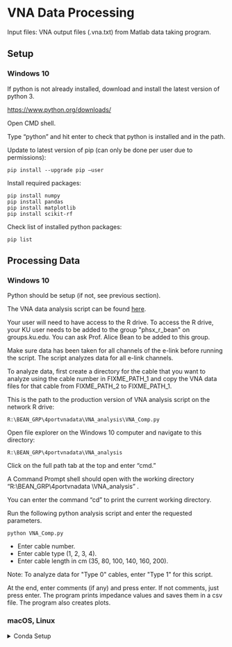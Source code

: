 # VNA Data Processing

Input files: VNA output files (.vna.txt) from Matlab data taking program.

## Setup

### Windows 10

If python is not already installed, download and install the latest version of python 3.

https://www.python.org/downloads/

Open CMD shell.

Type “python” and hit enter to check that python is installed and in the path.

Update to latest version of pip (can only be done per user due to permissions):

```
pip install --upgrade pip –user
```

Install required packages:

```
pip install numpy
pip install pandas
pip install matplotlib
pip install scikit-rf
```

Check list of installed python packages:

```
pip list
```

## Processing Data

### Windows 10

Python should be setup (if not, see previous section).

The VNA data analysis script can be found [here](https://github.com/ku-cms/eLink_Instrumentation/blob/main/VNA/python/VNA_COMP.py).

Your user will need to have access to the R drive. To access the R drive, your KU user needs to be added to the group "phsx_r_bean" on groups.ku.edu. You can ask Prof. Alice Bean to be added to this group.

Make sure data has been taken for all channels of the e-link before running the script. The script analyzes data for all e-link channels.

To analyze data, first create a directory for the cable that you want to analyze using the cable number in FIXME_PATH_1 and copy the VNA data files for that cable from FIXME_PATH_2 to FIXME_PATH_1.

This is the path to the production version of VNA analysis script on the network R drive:
```
R:\BEAN_GRP\4portvnadata\VNA_analysis\VNA_Comp.py
```

Open file explorer on the Windows 10 computer and navigate to this directory:
```
R:\BEAN_GRP\4portvnadata\VNA_analysis
```

Click on the full path tab at the top and enter “cmd.”

A Command Prompt shell should open with the working directory “R:\BEAN_GRP\4portvnadata \VNA_analysis” .

You can enter the command “cd” to print the current working directory.

Run the following python analysis script and enter the requested parameters.
```
python VNA_Comp.py
```

- Enter cable number.
- Enter cable type (1, 2, 3, 4).
- Enter cable length in cm (35, 80, 100, 140, 160, 200).

Note: To analyze data for "Type 0" cables, enter "Type 1" for this script.

At the end, enter comments (if any) and press enter. If not comments, just press enter.
The program prints impedance values and saves them in a csv file.
The program also creates plots.

### macOS, Linux

<details>

<summary>Conda Setup</summary>

First, follow the instructions [here](https://github.com/ku-cms/eLink_Instrumentation). Then, if you want to setup conda to install necessary python packages, follow these instructions.

Certain python packages are required, so you will need to setup your python environment to use them.
The main package that is used for VNA data analysis is called scikit-rf with documentation [here](https://scikit-rf.readthedocs.io/en/latest/index.html) and installation instructions [here](https://scikit-rf.readthedocs.io/en/latest/tutorials/Installation.html).
I recommend creating a python environment using conda in order to install the necessary packages.
See the conda documentation [here](https://conda.io/projects/conda/en/latest/user-guide/getting-started.html).
Also, for new Macs (2020 and later) that have an Apple M1 chip (which uses a new architecture), look [here](https://www.jimbobbennett.io/installing-scikit-learn-on-an-apple-m1/).

To install conda, go [here](https://docs.conda.io/projects/continuumio-conda/en/latest/user-guide/install/index.html), choose your operating system, and follow the instructions.
Once conda is installed, you can run these commands in your terminal (for Mac or Linux... I'm not sure about Windows!).
```
conda update -n base -c defaults conda
conda config --set auto_activate_base false
```
Then you can create a new python environment.
```
conda create -n .venv python
```
To activate the environment, do
```
conda activate .venv
```
When the environment is active, install scikit-rf (for VNA data analysis) and other packages (for eye diagram analysis).
```
conda install -c conda-forge  scikit-rf
conda install pandas
conda install xlrd
conda install openpyxl
```
To list installed packages, do
```
conda list
```
To deactivate the environment, do
```
conda deactivate
```
You can now activate and deactivate your conda environment as needed.
You will need to activate it before running the scripts that use scikit-rf and other required packages.

</details>
